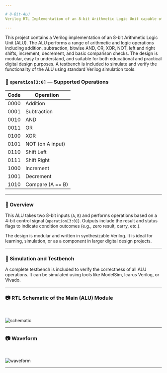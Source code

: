 ```yaml
---

# 8-Bit-ALU  
Verilog RTL Implementation of an 8-bit Arithmetic Logic Unit capable of performing basic arithmetic and logic operations.

---
```

  This project contains a Verilog implementation of an 8-bit Arithmetic Logic Unit (ALU). The ALU performs a range of arithmetic and logic operations including addition, subtraction, bitwise AND, OR, XOR, NOT, left and right shifts, increment, decrement, and basic comparison checks. The design is modular, easy to understand, and suitable for both educational and practical digital design purposes. A testbench is included to simulate and verify the functionality of the ALU using standard Verilog simulation tools.
  
### 📌 `operation[3:0]` — Supported Operations

| Code | Operation        |
|------|------------------|
| 0000 | Addition          |
| 0001 | Subtraction       |
| 0010 | AND               |
| 0011 | OR                |
| 0100 | XOR               |
| 0101 | NOT (on A input)  |
| 0110 | Shift Left        |
| 0111 | Shift Right       |
| 1000 | Increment         |
| 1001 | Decrement         |
| 1010 | Compare (A == B)  |


---

### 🧠 Overview

This ALU takes two 8-bit inputs (`A`, `B`) and performs operations based on a 4-bit control signal (`operation[3:0]`). Outputs include the result and status flags to indicate condition outcomes (e.g., zero result, carry, etc.).

The design is modular and written in synthesizable Verilog. It is ideal for learning, simulation, or as a component in larger digital design projects.

---

### 🔧 Simulation and Testbench

A complete testbench is included to verify the correctness of all ALU operations. It can be simulated using tools like ModelSim, Icarus Verilog, or Vivado.

---

### 📷 RTL Schematic of the Main (ALU) Module


<br>

![schematic](https://github.com/user-attachments/assets/5e1809de-beb4-4cdc-8767-87337f17ca26)



---

### 📷 Waveform 

<br>

![waveform](https://github.com/user-attachments/assets/b302c6d1-c713-4ad0-bc5d-e45f33fd37d8)

---

